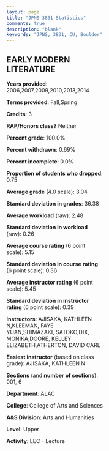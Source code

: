 ```yaml
---
layout: page
title: "JPNS 3831 Statistics"
comments: true
description: "blank"
keywords: "JPNS, 3831, CU, Boulder"
--- 
```

<head>
<script src="https://ajax.googleapis.com/ajax/libs/jquery/2.1.3/jquery.min.js"></script>
<script src="https://dl.dropboxusercontent.com/s/pc42nxpaw1ea4o9/highcharts.js?dl=0"></script>
<!-- <script src="../assets/js/highcharts.js"></script> -->
<style type="text/css">@font-face {
	font-family: "Bebas Neue";
	src: url(https://www.filehosting.org/file/details/544349/BebasNeue%20Regular.otf) format("opentype");
	}
	h1.Bebas { 
		font-family: "Bebas Neue", Verdana, Tahoma;
	}
</style>
</head>
<body>
	<div id="container" style="float: right; width: 45%; height: 88%; margin-left: 2.5%; margin-right: 2.5%;"></div>
	<script language="JavaScript">
		$(document).ready(function() {
		var chart = {type: 'column'};
		var title = {text: 'Grade Distribution'};
		var xAxis = {categories: ['A','B','C','D','F'],crosshair: true};
		var yAxis = {min: 0,title: {text: 'Percentage'}};
		var tooltip = {headerFormat: '<center><b><span style="font-size:20px">{point.key}</span></b></center>',
		               pointFormat: '<td style="padding:0"><b>{point.y:.1f}%</b></td>',
		               footerFormat: '</table>',shared: true,useHTML: true};
		var plotOptions = {column: {pointPadding: 0.0,borderWidth: 0}};  
		var credits = {enabled: false};var series= [{name: 'Percent',data: [37.12,46.21,12.12,2.27,2.27,]}];
		var json = {};
		json.chart = chart;
		json.title = title;
		json.tooltip = tooltip;
		json.xAxis = xAxis;
		json.yAxis = yAxis;  
		json.series = series;
		json.plotOptions = plotOptions;  
		json.credits = credits;
		$('#container').highcharts(json);
	});
	</script>
</body>
			   
## EARLY MODERN LITERATURE

**Years provided**: 2006,2007,2009,2010,2013,2014

**Terms provided**: Fall,Spring

**Credits**: 3

**RAP/Honors class?** Neither

**Percent grade**: 100.0%

**Percent withdrawn**: 0.69%

**Percent incomplete**: 0.0%

**Proportion of students who dropped**: 0.75

**Average grade** (4.0 scale): 3.04

**Standard deviation in grades**: 36.38

**Average workload** (raw): 2.48

**Standard deviation in workload** (raw): 0.26

**Average course rating** (6 point scale): 5.15

**Standard deviation in course rating** (6 point scale): 0.36

**Average instructor rating** (6 point scale): 5.45

**Standard deviation in instructor rating** (6 point scale): 0.39

**Instructors**: AJISAKA, KATHLEEN N,KLEEMAN, FAYE YUAN,SHIMAZAKI, SATOKO,DIX, MONIKA,DOORE, KELLEY ELIZABETH,ATHERTON, DAVID CARL

**Easiest instructor** (based on class grade): AJISAKA, KATHLEEN N

**Sections** (and **number of sections**): 001, 6

**Department**: ALAC

**College**: College of Arts and Sciences

**A&S Division**: Arts and Humanities

**Level**: Upper

**Activity**: LEC - Lecture